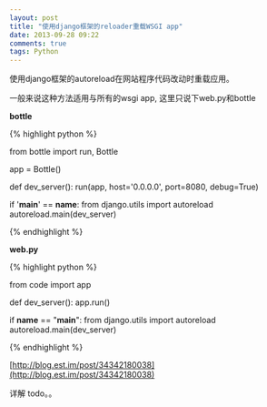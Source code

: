 ```yaml
---
layout: post
title: "使用django框架的reloader重载WSGI app"
date: 2013-09-28 09:22
comments: true
tags: Python
---
```


使用django框架的autoreload在网站程序代码改动时重载应用。  

一般来说这种方法适用与所有的wsgi app, 这里只说下web.py和bottle

**bottle**

{% highlight python %}

from bottle import run, Bottle

app = Bottle()

def dev_server():
    run(app, host='0.0.0.0', port=8080, debug=True)

if '__main__' == __name__:
    from django.utils import autoreload
    autoreload.main(dev_server)

{% endhighlight %}


**web.py**


{% highlight python %}

from code import app

def dev_server():
    app.run()

if __name__ == "__main__":
    from django.utils import autoreload
    autoreload.main(dev_server)

{% endhighlight %}

[http://blog.est.im/post/34342180038](http://blog.est.im/post/34342180038)


详解 todo。。
